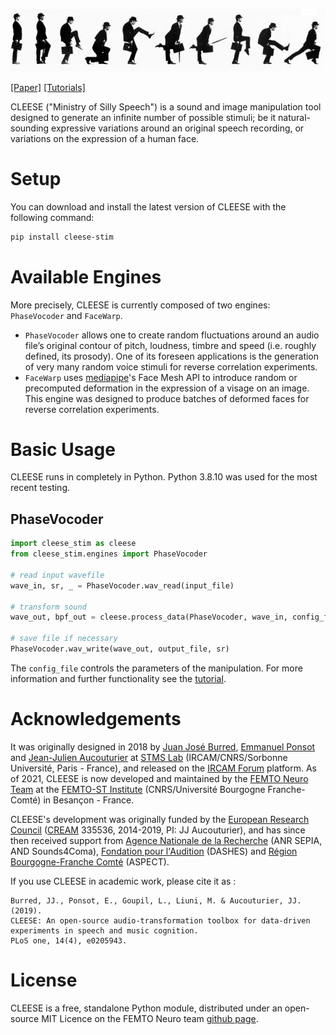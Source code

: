 ![cleese](docs/docs/images/silly-walk.jpg)

[[Paper]](https://journals.plos.org/plosone/article?id=10.1371/journal.pone.0205943)
[[Tutorials]](https://neuro-team-femto.github.io/cleese/tutorials/speech/)

CLEESE ("Ministry of Silly Speech") is a sound and image manipulation tool
designed to generate an infinite number of possible stimuli; be it
natural-sounding expressive variations around an original speech recording, or
variations on the expression of a human face.


# Setup

You can download and install the latest version of CLEESE with the following
command:

```Bash
pip install cleese-stim
```

# Available Engines

More precisely, CLEESE is currently composed of two engines: `PhaseVocoder` and
`FaceWarp`.
* `PhaseVocoder` allows one to create random fluctuations around an audio
  file’s original contour of pitch, loudness, timbre and speed (i.e. roughly
  defined, its prosody). One of its foreseen applications is the generation of
  very many random voice stimuli for reverse correlation experiments.
* `FaceWarp` uses [mediapipe](https://google.github.io/mediapipe/)'s Face Mesh
  API to introduce random or precomputed deformation in the expression of a
  visage on an image. This engine was designed to produce batches of deformed
  faces for reverse correlation experiments.

# Basic Usage

CLEESE runs in completely in Python. Python 3.8.10 was used for the most recent testing.

## PhaseVocoder
```Python
import cleese_stim as cleese
from cleese_stim.engines import PhaseVocoder

# read input wavefile
wave_in, sr, _ = PhaseVocoder.wav_read(input_file)

# transform sound
wave_out, bpf_out = cleese.process_data(PhaseVocoder, wave_in, config_file, sample_rate=sr)

# save file if necessary
PhaseVocoder.wav_write(wave_out, output_file, sr)
```

The `config_file` controls the parameters of the manipulation. For more information and further functionality see the [tutorial](https://neuro-team-femto.github.io/cleese/tutorials/speech/).

# Acknowledgements

It was originally designed in 2018 by [Juan José Burred](https://www.jjburred.com), [Emmanuel Ponsot](https://www.stms-lab.fr/person/emmanuel-ponsot) and [Jean-Julien Aucouturier](https://www.femto-st.fr/fr/personnel-femto/jeanaucouturier) at [STMS Lab](https://www.stms-lab.fr) (IRCAM/CNRS/Sorbonne Université, Paris - France), and released on the [IRCAM Forum](https://forum.ircam.fr/) platform. As of 2021, CLEESE is now developed and maintained by the [FEMTO Neuro Team](https://neuro-team-femto.github.io/) at the [FEMTO-ST Institute](https://www.femto-st.fr/) (CNRS/Université Bourgogne Franche-Comté) in Besançon - France.

CLEESE's development was originally funded by the [European Research Council](https://erc.europa.eu) ([CREAM](https://neuro-team-femto.github.io/cream/) 335536, 2014-2019, PI: JJ Aucouturier), and has since then received support from [Agence Nationale de la Recherche](https://anr.fr/) (ANR SEPIA, AND Sounds4Coma), [Fondation pour l'Audition](https://www.fondationpourlaudition.org) (DASHES) and [Région Bourgogne-Franche Comté](https://www.bourgognefranchecomte.fr/) (ASPECT).


If you use CLEESE in academic work, please cite it as :

```
Burred, JJ., Ponsot, E., Goupil, L., Liuni, M. & Aucouturier, JJ. (2019).
CLEESE: An open-source audio-transformation toolbox for data-driven experiments in speech and music cognition.
PLoS one, 14(4), e0205943.
```

# License

CLEESE is a free, standalone Python module, distributed under an open-source MIT Licence on the FEMTO Neuro team [github page](https://github.com/neuro-team-femto/cleese).
